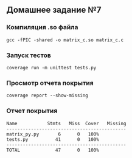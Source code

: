 ## Домашнее задание №7

### Компиляция .so файла

`gcc -fPIC -shared -o matrix_c.so matrix_c.c`

### Запуск тестов

`coverage run -m unittest tests.py`

### Просмотр отчета покрытия

`coverage report --show-missing`

### Отчет покрытия
````
Name           Stmts   Miss  Cover   Missing
--------------------------------------------
matrix_py.py       6      0   100%
tests.py          41      0   100%
--------------------------------------------
TOTAL             47      0   100%
````